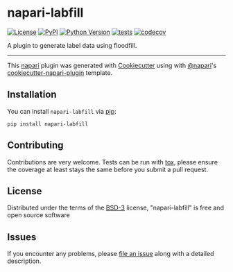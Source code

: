 # napari-labfill

[![License](https://img.shields.io/pypi/l/napari-labfill.svg?color=green)](https://github.com/AEttinger/napari-labfill/raw/master/LICENSE)
[![PyPI](https://img.shields.io/pypi/v/napari-labfill.svg?color=green)](https://pypi.org/project/napari-labfill)
[![Python Version](https://img.shields.io/pypi/pyversions/napari-labfill.svg?color=green)](https://python.org)
[![tests](https://github.com/AEttinger/napari-labfill/workflows/tests/badge.svg)](https://github.com/AEttinger/napari-labfill/actions)
[![codecov](https://codecov.io/gh/AEttinger/napari-labfill/branch/master/graph/badge.svg)](https://codecov.io/gh/AEttinger/napari-labfill)

A plugin to generate label data using floodfill.

----------------------------------

This [napari] plugin was generated with [Cookiecutter] using with [@napari]'s [cookiecutter-napari-plugin] template.

<!--
Don't miss the full getting started guide to set up your new package:
https://github.com/napari/cookiecutter-napari-plugin#getting-started

and review the napari docs for plugin developers:
https://napari.org/docs/plugins/index.html
-->

## Installation

You can install `napari-labfill` via [pip]:

    pip install napari-labfill

## Contributing

Contributions are very welcome. Tests can be run with [tox], please ensure
the coverage at least stays the same before you submit a pull request.

## License

Distributed under the terms of the [BSD-3] license,
"napari-labfill" is free and open source software

## Issues

If you encounter any problems, please [file an issue] along with a detailed description.

[napari]: https://github.com/napari/napari
[Cookiecutter]: https://github.com/audreyr/cookiecutter
[@napari]: https://github.com/napari
[MIT]: http://opensource.org/licenses/MIT
[BSD-3]: http://opensource.org/licenses/BSD-3-Clause
[GNU GPL v3.0]: http://www.gnu.org/licenses/gpl-3.0.txt
[GNU LGPL v3.0]: http://www.gnu.org/licenses/lgpl-3.0.txt
[Apache Software License 2.0]: http://www.apache.org/licenses/LICENSE-2.0
[Mozilla Public License 2.0]: https://www.mozilla.org/media/MPL/2.0/index.txt
[cookiecutter-napari-plugin]: https://github.com/napari/cookiecutter-napari-plugin
[file an issue]: https://github.com/AEttinger/napari-labfill/issues
[napari]: https://github.com/napari/napari
[tox]: https://tox.readthedocs.io/en/latest/
[pip]: https://pypi.org/project/pip/
[PyPI]: https://pypi.org/
